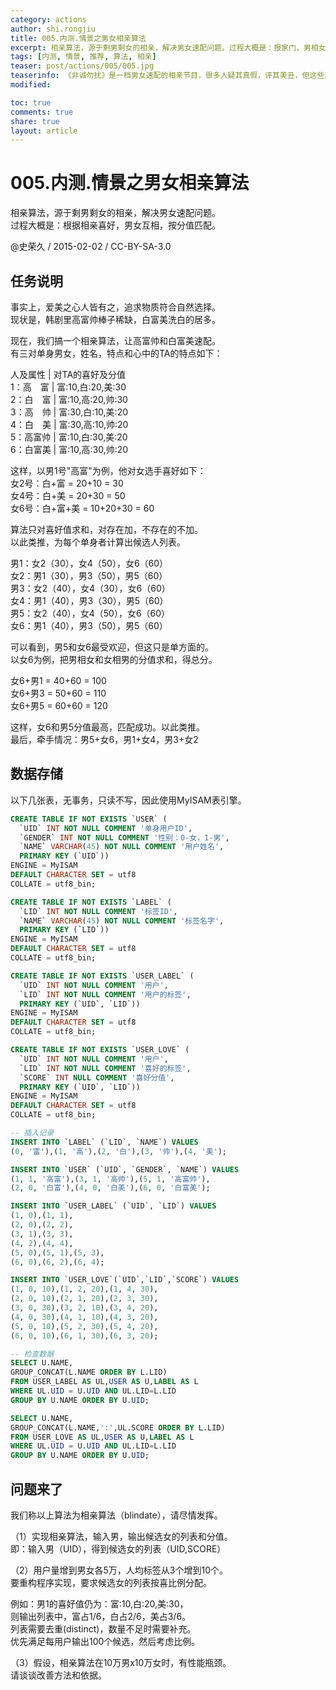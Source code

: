 ```yaml
---
category: actions
author: shi.rongjiu
title: 005.内测.情景之男女相亲算法
excerpt: 相亲算法，源于剩男剩女的相亲，解决男女速配问题。过程大概是：报家门，男相女，女相男，按喜好匹配。
tags: [内测, 情景, 推荐, 算法, 相亲]
teaser: post/actions/005/005.jpg
teaserinfo: 《非诚勿扰》是一档男女速配的相亲节目，很多人疑其真假，评其美丑，但这些真的那么重要么？
modified: 

toc: true
comments: true
share: true
layout: article
---
```


# 005.内测.情景之男女相亲算法

相亲算法，源于剩男剩女的相亲，解决男女速配问题。  
过程大概是：根据相亲喜好，男女互相，按分值匹配。

@史荣久 / 2015-02-02 / CC-BY-SA-3.0  

## 任务说明

事实上，爱美之心人皆有之，追求物质符合自然选择。  
现状是，韩剧里高富帅棒子稀缺，白富美洗白的居多。  

现在，我们搞一个相亲算法，让高富帅和白富美速配。  
有三对单身男女，姓名，特点和心中的TA的特点如下：

人及属性 | 对TA的喜好及分值  
1：高　富 | 富:10,白:20,美:30  
2：白　富 | 富:10,高:20,帅:30  
3：高　帅 | 富:30,白:10,美:20  
4：白　美 | 富:30,高:10,帅:20  
5：高富帅 | 富:10,白:30,美:20  
6：白富美 | 富:10,高:30,帅:20  

这样，以男1号"高富"为例，他对女选手喜好如下：  
女2号：白+富 = 20+10 = 30  
女4号：白+美 = 20+30 = 50  
女6号：白+富+美 = 10+20+30 = 60  

算法只对喜好值求和，对存在加，不存在的不加。  
以此类推，为每个单身者计算出候选人列表。

男1：女2（30），女4（50），女6（60）  
女2：男1（30），男3（50），男5（60）  
男3：女2（40），女4（30），女6（60）  
女4：男1（40），男3（30），男5（60）  
男5：女2（40），女4（50），女6（60）  
女6：男1（40），男3（50），男5（60）  

可以看到，男5和女6最受欢迎，但这只是单方面的。  
以女6为例，把男相女和女相男的分值求和，得总分。

女6+男1 = 40+60 = 100  
女6+男3 = 50+60 = 110  
女6+男5 = 60+60 = 120

这样，女6和男5分值最高，匹配成功。以此类推。  
最后，牵手情况：男5+女6，男1+女4，男3+女2

## 数据存储

以下几张表，无事务，只读不写，因此使用MyISAM表引擎。  

``` sql
CREATE TABLE IF NOT EXISTS `USER` (
  `UID` INT NOT NULL COMMENT '单身用户ID',
  `GENDER` INT NOT NULL COMMENT '性别：0-女，1-男',
  `NAME` VARCHAR(45) NOT NULL COMMENT '用户姓名',
  PRIMARY KEY (`UID`))
ENGINE = MyISAM
DEFAULT CHARACTER SET = utf8
COLLATE = utf8_bin;

CREATE TABLE IF NOT EXISTS `LABEL` (
  `LID` INT NOT NULL COMMENT '标签ID',
  `NAME` VARCHAR(45) NOT NULL COMMENT '标签名字',
  PRIMARY KEY (`LID`))
ENGINE = MyISAM
DEFAULT CHARACTER SET = utf8
COLLATE = utf8_bin;

CREATE TABLE IF NOT EXISTS `USER_LABEL` (
  `UID` INT NOT NULL COMMENT '用户',
  `LID` INT NOT NULL COMMENT '用户的标签',
  PRIMARY KEY (`UID`, `LID`))
ENGINE = MyISAM
DEFAULT CHARACTER SET = utf8
COLLATE = utf8_bin;

CREATE TABLE IF NOT EXISTS `USER_LOVE` (
  `UID` INT NOT NULL COMMENT '用户',
  `LID` INT NOT NULL COMMENT '喜好的标签',
  `SCORE` INT NULL COMMENT '喜好分值',
  PRIMARY KEY (`UID`, `LID`))
ENGINE = MyISAM
DEFAULT CHARACTER SET = utf8
COLLATE = utf8_bin;

-- 插入记录
INSERT INTO `LABEL` (`LID`, `NAME`) VALUES 
(0, '富'),(1, '高'),(2, '白'),(3, '帅'),(4, '美');

INSERT INTO `USER` (`UID`, `GENDER`, `NAME`) VALUES 
(1, 1, '高富'),(3, 1, '高帅'),(5, 1, '高富帅'),
(2, 0, '白富'),(4, 0, '白美'),(6, 0, '白富美');

INSERT INTO `USER_LABEL` (`UID`, `LID`) VALUES 
(1, 0),(1, 1),
(2, 0),(2, 2),
(3, 1),(3, 3),
(4, 2),(4, 4),
(5, 0),(5, 1),(5, 3),
(6, 0),(6, 2),(6, 4);

INSERT INTO `USER_LOVE`(`UID`,`LID`,`SCORE`) VALUES
(1, 0, 10),(1, 2, 20),(1, 4, 30),
(2, 0, 10),(2, 1, 20),(2, 3, 30),
(3, 0, 30),(3, 2, 10),(3, 4, 20),
(4, 0, 30),(4, 1, 10),(4, 3, 20),
(5, 0, 10),(5, 2, 30),(5, 4, 20),
(6, 0, 10),(6, 1, 30),(6, 3, 20);

-- 检查数据
SELECT U.NAME,
GROUP_CONCAT(L.NAME ORDER BY L.LID) 
FROM USER_LABEL AS UL,USER AS U,LABEL AS L
WHERE UL.UID = U.UID AND UL.LID=L.LID 
GROUP BY U.NAME ORDER BY U.UID;

SELECT U.NAME,
GROUP_CONCAT(L.NAME,':',UL.SCORE ORDER BY L.LID) 
FROM USER_LOVE AS UL,USER AS U,LABEL AS L
WHERE UL.UID = U.UID AND UL.LID=L.LID 
GROUP BY U.NAME ORDER BY U.UID;
```

## 问题来了

我们称以上算法为相亲算法（blindate），请尽情发挥。  

（1）实现相亲算法，输入男，输出候选女的列表和分值。  
即：输入男（UID），得到候选女的列表（UID,SCORE）

（2）用户量增到男女各5万，人均标签从3个增到10个。  
要重构程序实现，要求候选女的列表按喜比例分配。  

例如：男1的喜好值仍为：富:10,白:20,美:30，  
则输出列表中，富占1/6，白占2/6，美占3/6。  
列表需要去重(distinct)，数量不足时需要补充。  
优先满足每用户输出100个候选，然后考虑比例。

（3）假设，相亲算法在10万男x10万女时，有性能瓶颈。  
请谈谈改善方法和依据。


